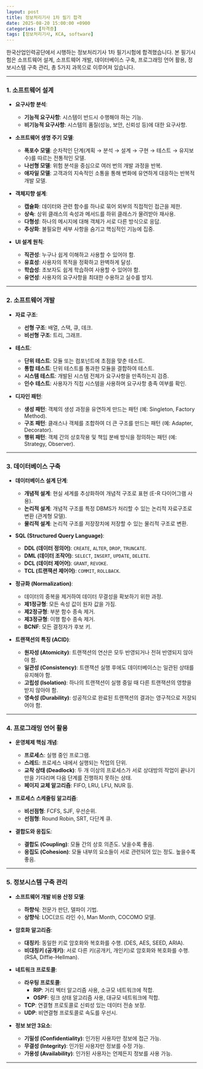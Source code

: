 ```yaml
---
layout: post
title: 정보처리기사 1차 필기 합격
date: 2025-08-20 15:00:00 +0900
categories: [자격증]
tags: [정보처리기사, KCA, software]
---
```


한국산업인력공단에서 시행하는 정보처리기사 1차 필기시험에 합격했습니다. 본 필기시험은 소프트웨어 설계, 소프트웨어 개발, 데이터베이스 구축, 프로그래밍 언어 활용, 정보시스템 구축 관리, 총 5가지 과목으로 이루어져 있습니다.

---

### 1. 소프트웨어 설계

- **요구사항 분석**:
    - **기능적 요구사항**: 시스템이 반드시 수행해야 하는 기능.
    - **비기능적 요구사항**: 시스템의 품질(성능, 보안, 신뢰성 등)에 대한 요구사항.

- **소프트웨어 생명 주기 모델**:
    - **폭포수 모델**: 순차적인 단계(계획 → 분석 → 설계 → 구현 → 테스트 → 유지보수)를 따르는 전통적인 모델.
    - **나선형 모델**: 위험 분석을 중심으로 여러 번의 개발 과정을 반복.
    - **애자일 모델**: 고객과의 지속적인 소통을 통해 변화에 유연하게 대응하는 반복적 개발 모델.

- **객체지향 설계**:
    - **캡슐화**: 데이터와 관련 함수를 하나로 묶어 외부의 직접적인 접근을 제한.
    - **상속**: 상위 클래스의 속성과 메서드를 하위 클래스가 물려받아 재사용.
    - **다형성**: 하나의 메시지에 대해 객체가 서로 다른 방식으로 응답.
    - **추상화**: 불필요한 세부 사항을 숨기고 핵심적인 기능에 집중.

- **UI 설계 원칙**:
    - **직관성**: 누구나 쉽게 이해하고 사용할 수 있어야 함.
    - **유효성**: 사용자의 목적을 정확하고 완벽하게 달성.
    - **학습성**: 초보자도 쉽게 학습하여 사용할 수 있어야 함.
    - **유연성**: 사용자의 요구사항을 최대한 수용하고 실수를 방지.

---

### 2. 소프트웨어 개발

- **자료 구조**:
    - **선형 구조**: 배열, 스택, 큐, 데크.
    - **비선형 구조**: 트리, 그래프.

- **테스트**:
    - **단위 테스트**: 모듈 또는 컴포넌트에 초점을 맞춘 테스트.
    - **통합 테스트**: 단위 테스트를 통과한 모듈을 결합하여 테스트.
    - **시스템 테스트**: 개발된 시스템 전체가 요구사항을 만족하는지 검증.
    - **인수 테스트**: 사용자가 직접 시스템을 사용하며 요구사항 충족 여부를 확인.

- **디자인 패턴**:
    - **생성 패턴**: 객체의 생성 과정을 유연하게 만드는 패턴 (예: Singleton, Factory Method).
    - **구조 패턴**: 클래스나 객체를 조합하여 더 큰 구조를 만드는 패턴 (예: Adapter, Decorator).
    - **행위 패턴**: 객체 간의 상호작용 및 책임 분배 방식을 정의하는 패턴 (예: Strategy, Observer).

---

### 3. 데이터베이스 구축

- **데이터베이스 설계 단계**:
    - **개념적 설계**: 현실 세계를 추상화하여 개념적 구조로 표현 (E-R 다이어그램 사용).
    - **논리적 설계**: 개념적 구조를 특정 DBMS가 처리할 수 있는 논리적 자료구조로 변환 (관계형 모델).
    - **물리적 설계**: 논리적 구조를 저장장치에 저장할 수 있는 물리적 구조로 변환.

- **SQL (Structured Query Language)**:
    - **DDL (데이터 정의어)**: `CREATE`, `ALTER`, `DROP`, `TRUNCATE`.
    - **DML (데이터 조작어)**: `SELECT`, `INSERT`, `UPDATE`, `DELETE`.
    - **DCL (데이터 제어어)**: `GRANT`, `REVOKE`.
    - **TCL (트랜잭션 제어어)**: `COMMIT`, `ROLLBACK`.

- **정규화 (Normalization)**:
    - 데이터의 중복을 제거하여 데이터 무결성을 확보하기 위한 과정.
    - **제1정규형**: 모든 속성 값이 원자 값을 가짐.
    - **제2정규형**: 부분 함수 종속 제거.
    - **제3정규형**: 이행 함수 종속 제거.
    - **BCNF**: 모든 결정자가 후보 키.

- **트랜잭션의 특징 (ACID)**:
    - **원자성 (Atomicity)**: 트랜잭션의 연산은 모두 반영되거나 전혀 반영되지 않아야 함.
    - **일관성 (Consistency)**: 트랜잭션 실행 후에도 데이터베이스는 일관된 상태를 유지해야 함.
    - **고립성 (Isolation)**: 하나의 트랜잭션이 실행 중일 때 다른 트랜잭션의 영향을 받지 않아야 함.
    - **영속성 (Durability)**: 성공적으로 완료된 트랜잭션의 결과는 영구적으로 저장되어야 함.

---

### 4. 프로그래밍 언어 활용

- **운영체제 핵심 개념**:
    - **프로세스**: 실행 중인 프로그램.
    - **스레드**: 프로세스 내에서 실행되는 작업의 단위.
    - **교착 상태 (Deadlock)**: 두 개 이상의 프로세스가 서로 상대방의 작업이 끝나기만을 기다리며 다음 단계를 진행하지 못하는 상태.
    - **페이지 교체 알고리즘**: FIFO, LRU, LFU, NUR 등.

- **프로세스 스케줄링 알고리즘**:
    - **비선점형**: FCFS, SJF, 우선순위.
    - **선점형**: Round Robin, SRT, 다단계 큐.

- **결합도와 응집도**:
    - **결합도 (Coupling)**: 모듈 간의 상호 의존도. 낮을수록 좋음.
    - **응집도 (Cohesion)**: 모듈 내부의 요소들이 서로 관련되어 있는 정도. 높을수록 좋음.

---

### 5. 정보시스템 구축 관리

- **소프트웨어 개발 비용 산정 모델**:
    - **하향식**: 전문가 판단, 델파이 기법.
    - **상향식**: LOC(코드 라인 수), Man Month, COCOMO 모델.

- **암호화 알고리즘**:
    - **대칭키**: 동일한 키로 암호화와 복호화를 수행. (DES, AES, SEED, ARIA).
    - **비대칭키 (공개키)**: 서로 다른 키(공개키, 개인키)로 암호화와 복호화를 수행. (RSA, Diffie-Hellman).

- **네트워크 프로토콜**:
    - **라우팅 프로토콜**:
        - **RIP**: 거리 벡터 알고리즘 사용, 소규모 네트워크에 적합.
        - **OSPF**: 링크 상태 알고리즘 사용, 대규모 네트워크에 적합.
    - **TCP**: 연결형 프로토콜로 신뢰성 있는 데이터 전송 보장.
    - **UDP**: 비연결형 프로토콜로 속도를 우선시.

- **정보 보안 3요소**:
    - **기밀성 (Confidentiality)**: 인가된 사용자만 정보에 접근 가능.
    - **무결성 (Integrity)**: 인가된 사용자만 정보를 수정 가능.
    - **가용성 (Availability)**: 인가된 사용자는 언제든지 정보를 사용 가능.


<hr class="short-rule">


